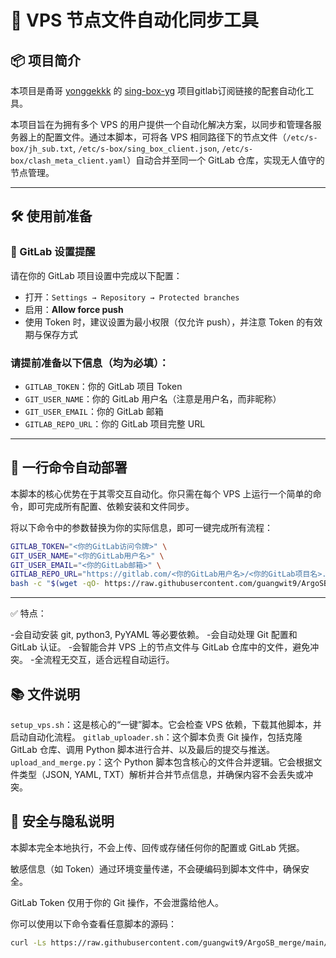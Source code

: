 # 🤖 VPS 节点文件自动化同步工具

## 📦 项目简介

本项目是甬哥 [yonggekkk](https://github.com/yonggekkk) 的 [sing-box-yg](https://github.com/yonggekkk/sing-box-yg) 项目gitlab订阅链接的配套自动化工具。

本项目旨在为拥有多个 VPS 的用户提供一个自动化解决方案，以同步和管理各服务器上的配置文件。通过本脚本，可将各 VPS 相同路径下的节点文件（`/etc/s-box/jh_sub.txt`, `/etc/s-box/sing_box_client.json`, `/etc/s-box/clash_meta_client.yaml`）自动合并至同一个 GitLab 仓库，实现无人值守的节点管理。

---

## 🛠 使用前准备

### 🔐 GitLab 设置提醒

请在你的 GitLab 项目设置中完成以下配置：

-   打开：`Settings → Repository → Protected branches`
-   启用：**Allow force push**
-   使用 Token 时，建议设置为最小权限（仅允许 push），并注意 Token 的有效期与保存方式

### 请提前准备以下信息（均为必填）：

-   `GITLAB_TOKEN`：你的 GitLab 项目 Token
-   `GIT_USER_NAME`：你的 GitLab 用户名（注意是用户名，而非昵称）
-   `GIT_USER_EMAIL`：你的 GitLab 邮箱
-   `GITLAB_REPO_URL`：你的 GitLab 项目完整 URL

---

## 🚀 一行命令自动部署

本脚本的核心优势在于其零交互自动化。你只需在每个 VPS 上运行一个简单的命令，即可完成所有配置、依赖安装和文件同步。

将以下命令中的参数替换为你的实际信息，即可一键完成所有流程：

```bash
GITLAB_TOKEN="<你的GitLab访问令牌>" \
GIT_USER_NAME="<你的GitLab用户名>" \
GIT_USER_EMAIL="<你的GitLab邮箱>" \
GITLAB_REPO_URL="https://gitlab.com/<你的GitLab用户名>/<你的GitLab项目名>.git" \
bash -c "$(wget -qO- https://raw.githubusercontent.com/guangwit9/ArgoSB_merge/main/setup_vps.sh)"
```
---

✅ 特点：

-会自动安装 git, python3, PyYAML 等必要依赖。
-会自动处理 Git 配置和 GitLab 认证。
-会智能合并 VPS 上的节点文件与 GitLab 仓库中的文件，避免冲突。
-全流程无交互，适合远程自动运行。

## 📚 文件说明
`setup_vps.sh`：这是核心的“一键”脚本。它会检查 VPS 依赖，下载其他脚本，并启动自动化流程。
`gitlab_uploader.sh`：这个脚本负责 Git 操作，包括克隆 GitLab 仓库、调用 Python 脚本进行合并、以及最后的提交与推送。
`upload_and_merge.py`：这个 Python 脚本包含核心的文件合并逻辑。它会根据文件类型（JSON, YAML, TXT）解析并合并节点信息，并确保内容不会丢失或冲突。

## 🧭 安全与隐私说明
本脚本完全本地执行，不会上传、回传或存储任何你的配置或 GitLab 凭据。

敏感信息（如 Token）通过环境变量传递，不会硬编码到脚本文件中，确保安全。

GitLab Token 仅用于你的 Git 操作，不会泄露给他人。

你可以使用以下命令查看任意脚本的源码：
```bash
curl -Ls https://raw.githubusercontent.com/guangwit9/ArgoSB_merge/main/setup_vps.sh | less
```
